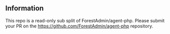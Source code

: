 ## Information

This repo is a read-only sub split of ForestAdmin/agent-php. Please submit your PR on the https://github.com/ForestAdmin/agent-php repository.
